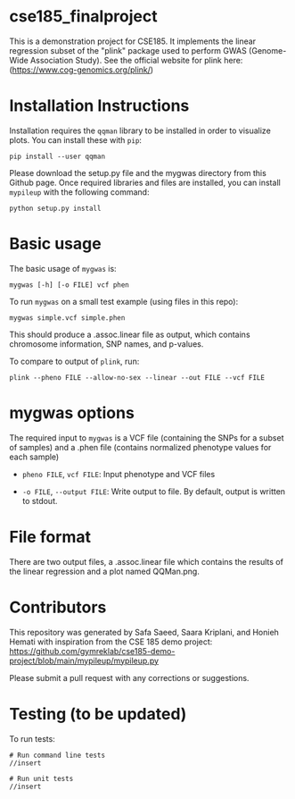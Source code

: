 # cse185_finalproject

This is a demonstration project for CSE185. It implements the linear regression subset of the "plink" package used to perform GWAS (Genome-Wide Association Study). See the official website for plink here: (https://www.cog-genomics.org/plink/)

# Installation Instructions 

Installation requires the `qqman` library to be installed in order to visualize plots. You can install these with `pip`:

```
pip install --user qqman 
```
Please download the setup.py file and the mygwas directory from this Github page. Once required libraries and files are installed, you can install `mypileup` with the following command:

```
python setup.py install
```



# Basic usage

The basic usage of `mygwas` is:

```
mygwas [-h] [-o FILE] vcf phen 
```

To run `mygwas` on a small test example (using files in this repo):
```
mygwas simple.vcf simple.phen
```

This should produce a .assoc.linear file as output, which contains chromosome information, SNP names, and p-values.

To compare to output of `plink`, run:
```
plink --pheno FILE --allow-no-sex --linear --out FILE --vcf FILE
```

# mygwas options

The required input to `mygwas` is a VCF file (containing the SNPs for a subset of samples) and a .phen file (contains normalized phenotype values for each sample) 

* `pheno FILE`, `vcf FILE`: Input phenotype and VCF files 

* `-o FILE`, `--output FILE`: Write output to file. By default, output is written to stdout.


# File format

There are two output files, a .assoc.linear file which contains the results of the linear regression and a plot named QQMan.png. 

# Contributors

This repository was generated by Safa Saeed, Saara Kriplani, and Honieh Hemati with inspiration from the CSE 185 demo project:  https://github.com/gymreklab/cse185-demo-project/blob/main/mypileup/mypileup.py 

Please submit a pull request with any corrections or suggestions.

# Testing (to be updated)

To run tests:
```
# Run command line tests
//insert 

# Run unit tests
//insert 
```




